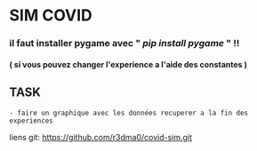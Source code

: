 # SIM COVID 

### il faut installer pygame avec " ***pip install pygame*** " !!

#### ( si vous pouvez changer l'experience a l'aide des constantes )

## TASK
    - faire un graphique avec les données recuperer a la fin des experiences


liens git: https://github.com/r3dma0/covid-sim.git

